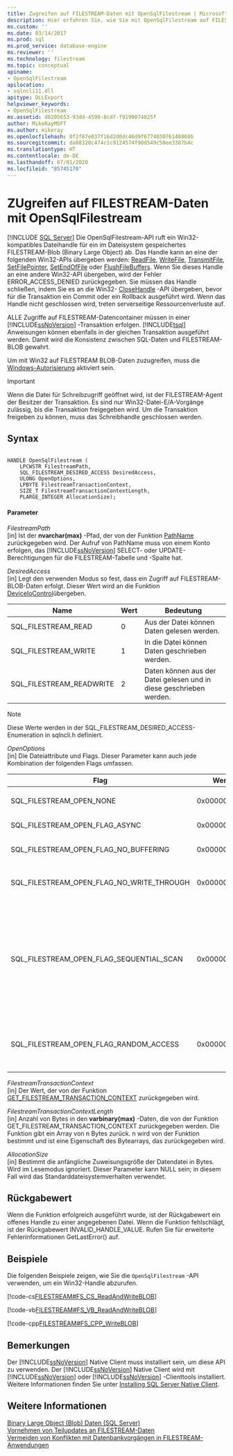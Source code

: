 ```yaml
---
title: Zugreifen auf FILESTREAM-Daten mit OpenSqlFilestream | Microsoft-Dokumentation
description: Hier erfahren Sie, wie Sie mit OpenSqlFilestream auf FILESTREAM-Daten zugreifen. Außerdem werden Beispiele vorgestellt, in denen die Verwendung dieser API zum Abrufen eines Win32-Handles veranschaulicht wird.
ms.custom: ''
ms.date: 03/14/2017
ms.prod: sql
ms.prod_service: database-engine
ms.reviewer: ''
ms.technology: filestream
ms.topic: conceptual
apiname:
- OpenSqlFilestream
apilocation:
- sqlncli11.dll
apitype: DLLExport
helpviewer_keywords:
- OpenSqlFilestream
ms.assetid: d8205653-93dd-4599-8cdf-f9199074025f
author: MikeRayMSFT
ms.author: mikeray
ms.openlocfilehash: 0f2f87e037f16d2d0dc46d9f677403076148868b
ms.sourcegitcommit: da88320c474c1c9124574f90d549c50ee3387b4c
ms.translationtype: HT
ms.contentlocale: de-DE
ms.lasthandoff: 07/01/2020
ms.locfileid: "85745170"
---
```

# <a name="access-filestream-data-with-opensqlfilestream"></a>ZUgreifen auf FILESTREAM-Daten mit OpenSqlFilestream
 [!INCLUDE [SQL Server](../../includes/applies-to-version/sqlserver.md)]
  Die OpenSqlFilestream-API ruft ein Win32-kompatibles Dateihandle für ein im Dateisystem gespeichertes FILESTREAM-Blob (Binary Large Object) ab. Das Handle kann an eine der folgenden Win32-APIs übergeben werden: [ReadFile](https://go.microsoft.com/fwlink/?LinkId=86422), [WriteFile](https://go.microsoft.com/fwlink/?LinkId=86423), [TransmitFile](https://go.microsoft.com/fwlink/?LinkId=86424), [SetFilePointer](https://go.microsoft.com/fwlink/?LinkId=86425), [SetEndOfFile](https://go.microsoft.com/fwlink/?LinkId=86426) oder [FlushFileBuffers](https://go.microsoft.com/fwlink/?LinkId=86427). Wenn Sie dieses Handle an eine andere Win32-API übergeben, wird der Fehler ERROR_ACCESS_DENIED zurückgegeben. Sie müssen das Handle schließen, indem Sie es an die Win32- [CloseHandle](https://go.microsoft.com/fwlink/?LinkId=86428) -API übergeben, bevor für die Transaktion ein Commit oder ein Rollback ausgeführt wird. Wenn das Handle nicht geschlossen wird, treten serverseitige Ressourcenverluste auf.  
  
 ALLE Zugriffe auf FILESTREAM-Datencontainer müssen in einer [!INCLUDE[ssNoVersion](../../includes/ssnoversion-md.md)] -Transaktion erfolgen. [!INCLUDE[tsql](../../includes/tsql-md.md)] Anweisungen können ebenfalls in der gleichen Transaktion ausgeführt werden. Damit wird die Konsistenz zwischen SQL-Daten und FILESTREAM-BLOB gewahrt.  
  
 Um mit Win32 auf FILESTREAM BLOB-Daten zuzugreifen, muss die [Windows-Autorisierung](../../relational-databases/security/choose-an-authentication-mode.md) aktiviert sein.  
  
> [!IMPORTANT]  
>  Wenn die Datei für Schreibzugriff geöffnet wird, ist der FILESTREAM-Agent der Besitzer der Transaktion. Es sind nur Win32-Datei-E/A-Vorgänge zulässig, bis die Transaktion freigegeben wird. Um die Transaktion freigeben zu können, muss das Schreibhandle geschlossen werden.  
  
## <a name="syntax"></a>Syntax  
  
```  
  
HANDLE OpenSqlFilestream (  
    LPCWSTR FilestreamPath,  
    SQL_FILESTREAM_DESIRED_ACCESS DesiredAccess,  
    ULONG OpenOptions,  
    LPBYTE FilestreamTransactionContext,  
    SIZE_T FilestreamTransactionContextLength,  
    PLARGE_INTEGER AllocationSize);  
```  
  
#### <a name="parameters"></a>Parameter  
 *FilestreamPath*  
 [in] Ist der **nvarchar(max)** -Pfad, der von der Funktion [PathName](../../relational-databases/system-functions/pathname-transact-sql.md) zurückgegeben wird. Der Aufruf von PathName muss von einem Konto erfolgen, das [!INCLUDE[ssNoVersion](../../includes/ssnoversion-md.md)] SELECT- oder UPDATE-Berechtigungen für die FILESTREAM-Tabelle und -Spalte hat.  
  
 *DesiredAccess*  
 [in] Legt den verwenden Modus so fest, dass ein Zugriff auf FILESTREAM-BLOB-Daten erfolgt. Dieser Wert wird an die Funktion [DeviceIoControl](https://go.microsoft.com/fwlink/?LinkId=105527)übergeben.  
  
|Name|Wert|Bedeutung|  
|----------|-----------|-------------|  
|SQL_FILESTREAM_READ|0|Aus der Datei können Daten gelesen werden.|  
|SQL_FILESTREAM_WRITE|1|In die Datei können Daten geschrieben werden.|  
|SQL_FILESTREAM_READWRITE|2|Daten können aus der Datei gelesen und in diese geschrieben werden.|  
  
> [!NOTE]  
>  Diese Werte werden in der SQL_FILESTREAM_DESIRED_ACCESS-Enumeration in sqlncli.h definiert.  
  
 *OpenOptions*  
 [in] Die Dateiattribute und Flags. Dieser Parameter kann auch jede Kombination der folgenden Flags umfassen.  
  
|Flag|Wert|Bedeutung|  
|----------|-----------|-------------|  
|SQL_FILESTREAM_OPEN_NONE|0x00000000:|Die Datei wird geöffnet oder ohne besondere Optionen erstellt.|  
|SQL_FILESTREAM_OPEN_FLAG_ASYNC|0x00000001L|Die Datei wird geöffnet oder für asynchrone E/A erstellt.|  
|SQL_FILESTREAM_OPEN_FLAG_NO_BUFFERING|0x00000002L|Das System öffnet die Datei ohne Systemzwischenspeicherung.|  
|SQL_FILESTREAM_OPEN_FLAG_NO_WRITE_THROUGH|0x00000004L|Das System schreibt nicht durch einen Zwischencache. Die Schreibvorgänge erfolgen direkt auf den Datenträger.|  
|SQL_FILESTREAM_OPEN_FLAG_SEQUENTIAL_SCAN|0x00000008L|Auf eine Datei wird sequenziell (vom Anfang zum Ende) zugegriffen. Das System kann dies als Hinweis zur Optimierung der Zwischenspeicherung von Dateien verwenden. Wenn eine Anwendung den Dateizeiger für zufälligen Zugriff verschiebt, wird die Zwischenspeicherung möglicherweise nicht optimal durchgeführt.|  
|SQL_FILESTREAM_OPEN_FLAG_RANDOM_ACCESS|0x00000010L|Auf eine Datei wird nach dem Zufallsprinzip zugegriffen. Das System kann dies als Hinweis zur Optimierung der Zwischenspeicherung von Dateien verwenden.|  
  
 *FilestreamTransactionContext*  
 [in] Der Wert, der von der Funktion [GET_FILESTREAM_TRANSACTION_CONTEXT](../../t-sql/functions/get-filestream-transaction-context-transact-sql.md) zurückgegeben wird.  
  
 *FilestreamTransactionContextLength*  
 [in] Anzahl von Bytes in den **varbinary(max)** -Daten, die von der Funktion GET_FILESTREAM_TRANSACTION_CONTEXT zurückgegeben werden. Die Funktion gibt ein Array von n Bytes zurück. n wird von der Funktion bestimmt und ist eine Eigenschaft des Bytearrays, das zurückgegeben wird.  
  
 *AllocationSize*  
 [in] Bestimmt die anfängliche Zuweisungsgröße der Datendatei in Bytes. Wird im Lesemodus ignoriert. Dieser Parameter kann NULL sein; in diesem Fall wird das Standarddateisystemverhalten verwendet.  
  
## <a name="return-value"></a>Rückgabewert  
 Wenn die Funktion erfolgreich ausgeführt wurde, ist der Rückgabewert ein offenes Handle zu einer angegebenen Datei. Wenn die Funktion fehlschlägt, ist der Rückgabewert INVALID_HANDLE_VALUE. Rufen Sie für erweiterte Fehlerinformationen GetLastError() auf.  
  
## <a name="examples"></a>Beispiele  
 Die folgenden Beispiele zeigen, wie Sie die `OpenSqlFilestream` -API verwenden, um ein Win32-Handle abzurufen.  
  
 [!code-cs[FILESTREAM#FS_CS_ReadAndWriteBLOB](../../relational-databases/blob/codesnippet/csharp/access-filestream-data-w_0_1.cs)]  
  
 [!code-vb[FILESTREAM#FS_VB_ReadAndWriteBLOB](../../relational-databases/blob/codesnippet/visualbasic/access-filestream-data-w_0_2.vb)]  
  
 [!code-cpp[FILESTREAM#FS_CPP_WriteBLOB](../../relational-databases/blob/codesnippet/cpp/access-filestream-data-w_0_3.cpp)]  
  
## <a name="remarks"></a>Bemerkungen  
 Der [!INCLUDE[ssNoVersion](../../includes/ssnoversion-md.md)] Native Client muss installiert sein, um diese API zu verwenden. Der [!INCLUDE[ssNoVersion](../../includes/ssnoversion-md.md)] Native Client wird mit [!INCLUDE[ssNoVersion](../../includes/ssnoversion-md.md)] oder [!INCLUDE[ssNoVersion](../../includes/ssnoversion-md.md)] -Clienttools installiert. Weitere Informationen finden Sie unter [Installing SQL Server Native Client](../../relational-databases/native-client/applications/installing-sql-server-native-client.md).  
  
## <a name="see-also"></a>Weitere Informationen  
 [Binary Large Object &#40;Blob&#41; Daten &#40;SQL Server&#41;](../../relational-databases/blob/binary-large-object-blob-data-sql-server.md)   
 [Vornehmen von Teilupdates an FILESTREAM-Daten](../../relational-databases/blob/make-partial-updates-to-filestream-data.md)   
 [Vermeiden von Konflikten mit Datenbankvorgängen in FILESTREAM-Anwendungen](../../relational-databases/blob/avoid-conflicts-with-database-operations-in-filestream-applications.md)  
  
  

